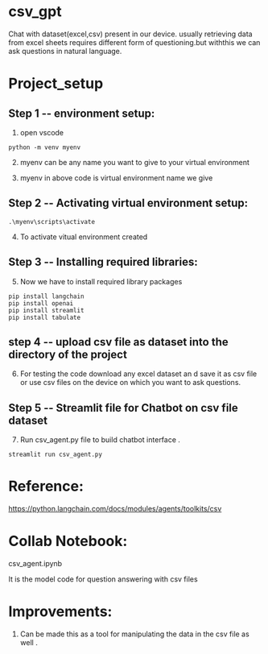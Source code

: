 # csv_gpt
Chat with dataset(excel,csv) present in our device. usually retrieving data from excel sheets requires different form of questioning.but withthis we can ask questions in natural language.

# Project_setup

## Step 1 -- environment setup:
1. open vscode

```   
python -m venv myenv
```
2. myenv can be any name you want to give to your virtual environment

3. myenv in above code is virtual environment name we give
   
## Step 2 -- Activating virtual environment setup:

```
.\myenv\scripts\activate
```

4. To activate vitual environment created

## Step 3 -- Installing required libraries: 

5. Now we have to install required library packages

```
pip install langchain
pip install openai
pip install streamlit
pip install tabulate
```

## step 4 -- upload csv file as dataset into the directory of the project

6. For testing the code download any excel dataset an d save it as csv file or use csv files on the device on which you want to ask questions.

## Step 5 -- Streamlit file for Chatbot on csv file dataset

7. Run csv_agent.py file to build chatbot interface .

```
streamlit run csv_agent.py
```

# Reference:

https://python.langchain.com/docs/modules/agents/toolkits/csv


# Collab Notebook:

csv_agent.ipynb

It is the model code for question answering with csv files

# Improvements:

1. Can be made this as a tool for manipulating the data in the csv file as well .



   

